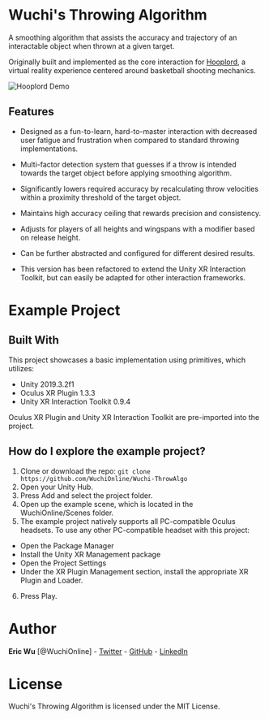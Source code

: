 # Wuchi's Throwing Algorithm

A smoothing algorithm that assists the accuracy and trajectory of an interactable object when thrown at a given target.

Originally built and implemented as the core interaction for [Hooplord](https://wuchi.online/hooplord), a virtual reality experience centered around basketball shooting mechanics.

![Hooplord Demo](GIF/HooplordThrow.gif)

## Features

- Designed as a fun-to-learn, hard-to-master interaction with decreased user fatigue and frustration when compared to standard throwing implementations.

- Multi-factor detection system that guesses if a throw is intended towards the target object before applying smoothing algorithm.

- Significantly lowers required accuracy by recalculating throw velocities within a proximity threshold of the target object.

- Maintains high accuracy ceiling that rewards precision and consistency.

- Adjusts for players of all heights and wingspans with a modifier based on release height.

- Can be further abstracted and configured for different desired results.

- This version has been refactored to extend the Unity XR Interaction Toolkit, but can easily be adapted for other interaction frameworks.

# Example Project

## Built With

This project showcases a basic implementation using primitives, which utilizes:

* Unity 2019.3.2f1
* Oculus XR Plugin 1.3.3
* Unity XR Interaction Toolkit 0.9.4

Oculus XR Plugin and Unity XR Interaction Toolkit are pre-imported into the project.

## How do I explore the example project?

1. Clone or download the repo: ```git clone https://github.com/WuchiOnline/Wuchi-ThrowAlgo```
2. Open your Unity Hub.
3. Press Add and select the project folder.
4. Open up the example scene, which is located in the WuchiOnline/Scenes folder.
5. The example project natively supports all PC-compatible Oculus headsets. To use any other PC-compatible headset with this project:
- Open the Package Manager
- Install the Unity XR Management package
- Open the Project Settings
- Under the XR Plugin Management section, install the appropriate XR Plugin and Loader.
6. Press Play.

# Author

**Eric Wu** [@WuchiOnline] - [Twitter](https://twitter.com/WuchiOnline) - [GitHub](https://github.com/WuchiOnline) - [LinkedIn](https://www.linkedin.com/in/ericwu90/)

# License

Wuchi's Throwing Algorithm is licensed under the MIT License.